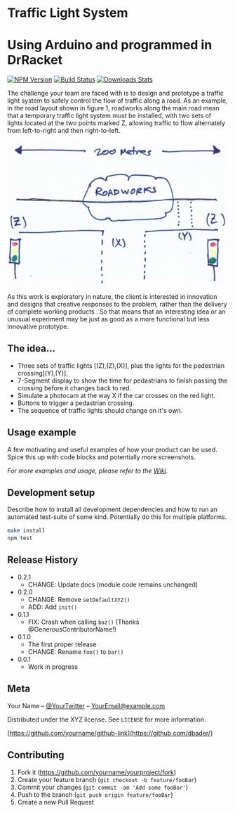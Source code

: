 # Traffic Light System
# Using Arduino and programmed in DrRacket

[![NPM Version][npm-image]][npm-url]
[![Build Status][travis-image]][travis-url]
[![Downloads Stats][npm-downloads]][npm-url]

The challenge your team are faced with is to design and prototype a traffic light system to safely control the flow of traffic along a road. As an example, in the road layout shown in figure 1, roadworks along the main road mean that a temporary traffic light system must be installed, with two sets of lights located at the two points marked Z, allowing traffic to flow alternately from left-to-right and then right-to-left.

![](Report\style\roadwork.png)

As this work is exploratory in nature, the client is interested in innovation and designs that creative responses to the problem, rather than the delivery of complete working products . So that means that an interesting idea or an unusual experiment may be just as good as a more functional but less innovative prototype.

## The idea...
* Three sets of traffic lights [(Z),(Z),(X)], plus the lights for the pedestrian crossing[(Y),(Y)].
* 7-Segment display to show the time for pedastrians to finish
passing the crossing before it changes back to red.
* Simulate a photocam at the way X if the car crosses on the red light.
* Buttons to trigger a pedastrian crossing.
* The sequence of traffic lights should change on it's own.

## Usage example

A few motivating and useful examples of how your product can be used. Spice this up with code blocks and potentially more screenshots.

_For more examples and usage, please refer to the [Wiki][wiki]._

## Development setup

Describe how to install all development dependencies and how to run an automated test-suite of some kind. Potentially do this for multiple platforms.

```sh
make install
npm test
```

## Release History

* 0.2.1
    * CHANGE: Update docs (module code remains unchanged)
* 0.2.0
    * CHANGE: Remove `setDefaultXYZ()`
    * ADD: Add `init()`
* 0.1.1
    * FIX: Crash when calling `baz()` (Thanks @GenerousContributorName!)
* 0.1.0
    * The first proper release
    * CHANGE: Rename `foo()` to `bar()`
* 0.0.1
    * Work in progress

## Meta

Your Name – [@YourTwitter](https://twitter.com/dbader_org) – YourEmail@example.com

Distributed under the XYZ license. See ``LICENSE`` for more information.

[https://github.com/yourname/github-link](https://github.com/dbader/)

## Contributing

1. Fork it (<https://github.com/yourname/yourproject/fork>)
2. Create your feature branch (`git checkout -b feature/fooBar`)
3. Commit your changes (`git commit -am 'Add some fooBar'`)
4. Push to the branch (`git push origin feature/fooBar`)
5. Create a new Pull Request

<!-- Markdown link & img dfn's -->
[npm-image]: https://img.shields.io/npm/v/datadog-metrics.svg?style=flat-square
[npm-url]: https://npmjs.org/package/datadog-metrics
[npm-downloads]: https://img.shields.io/npm/dm/datadog-metrics.svg?style=flat-square
[travis-image]: https://img.shields.io/travis/dbader/node-datadog-metrics/master.svg?style=flat-square
[travis-url]: https://travis-ci.org/dbader/node-datadog-metrics
[wiki]: https://github.com/yourname/yourproject/wiki
